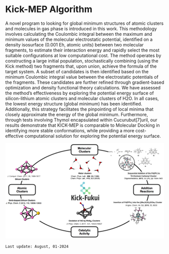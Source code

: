 # Kick-MEP Algorithm

A novel program to looking for global minimum structures of atomic clusters and molecules in gas phase is introduced in this work. This methodology involves calculating the Coulombic integral between the maximum and minimum values of the molecular electrostatic potential, identified on a density isosurface (0.001 Eh, atomic units) between two molecular fragments, to estimate their interaction energy and rapidly select the most suitable configurations at low computational cost. The method operates by constructing a large initial population, stochastically combining (using the Kick method) two fragments that, upon union, achieve the formula of the target system. A subset of candidates is then identified based on the minimum Coulombic integral value between the electrostatic potentials of the fragments. These candidates are further refined through gradient-based optimization and density functional theory calculations. We have assessed the method’s effectiveness by exploring the potential energy surface of silicon-lithium atomic clusters and molecular clusters of H2O. In all cases, the lowest energy structure (global minimum) has been identified. Additionally, this strategy facilitates the pinpointing of local minima that closely approximate the energy of the global minimum. Furthermore, through tests involving Thymol encapsulated within Cucurubut[7]uril, our results demonstrate that KICK-MEP is comparable to Molecular Docking in identifying more stable conformations, while providing a more cost-effective computational solution for exploring the potential energy surface.

![alt text](https://github.com/HumanOsv/Logos/blob/master/Gihub.jpg)

    Last update: August, 01-2024
